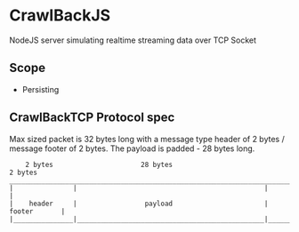 # CrawlBackJS
NodeJS server simulating realtime streaming data over TCP Socket

## Scope
- Persisting

## CrawlBackTCP Protocol spec
Max sized packet is 32 bytes long with a message type header of 2 bytes / message footer of 2 bytes.
The payload is padded - 28 bytes long.
```
    2 bytes                      28 bytes                             2 bytes
____________________________________________________________________________________
|               |                                               |                   |
|    header     |                 payload                       |      footer       |
|_______________|_______________________________________________|___________________|
```